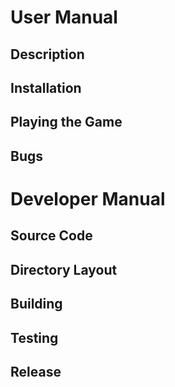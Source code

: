 # User Manual
## Description
## Installation
## Playing the Game
## Bugs

# Developer Manual
## Source Code

## Directory Layout
## Building
## Testing
## Release
